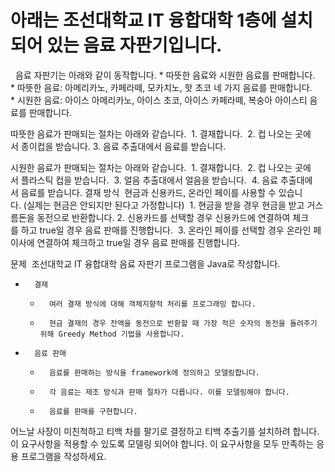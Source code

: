 # 아래는 조선대학교 IT 융합대학 1층에 설치되어 있는 음료 자판기입니다.

  음료 자판기는 아래와 같이 동작합니다.
* 따뜻한 음료와 시원한 음료를 판매합니다.
* 따뜻한 음료: 아메리카노, 카페라떼, 모카치노, 핫 초코 네 가지 음료를 판매합니다. 
* 시원한 음료: 아이스 아메리카노, 아이스 초코, 아이스 카페라떼, 복숭아 아이스티 음료를 판매합니다.

따뜻한 음료가 판매되는 절차는 아래와 같습니다. 
1. 결재합니다. 
2. 컵 나오는 곳에서 종이컵을 받습니다.
3. 음료 추출대에서 음료를 받습니다.

시원한 음료가 판매되는 절차는 아래와 같습니다. 
1. 결재합니다. 
2. 컵 나오는 곳에서 플라스틱 컵을 받습니다. 
3. 얼음 추출대에서 얼음을 받습니다. 
4. 음료 추출대에서 음료를 받습니다.
결재 방식 
현금과 신용카드, 온라인 페이를 사용할 수 있습니다. (실제는 현금은 안되지만 된다고 가정합니다) 
1. 현금을 받을 경우 현금을 받고 거스름돈을 동전으로 반환합니다.
2. 신용카드를 선택할 경우 신용카드에 연결하여 체크를 하고 true일 경우 음료 판매를 진행합니다. 
3. 온라인 페이를 선택할 경우 온라인 페이사에 연결하여 체크하고 true일 경우 음료 판매를 진행합니다.

문제 
조선대학교 IT 융합대학 음료 자판기 프로그램을 Java로 작성합니다.
* 		결재
    * 		여러 결재 방식에 대해 객체지향적 처리를 프로그래밍 합니다.
    * 		현금 결재의 경우 잔액을 동전으로 반환할 때 가장 적은 숫자의 동전을 돌려주기 위해 Greedy Method 기법을 사용합니다.
* 		음료 판매
    * 		음료를 판매하는 방식을 framework에 정의하고 모델링합니다.
    * 		각 음료는 제조 방식과 판매 절차가 다릅니다. 이를 모델링해야 합니다.
    * 		음료를 판매를 구현합니다.
어느날 사장이 미친척하고 티백 차를 팔기로 결정하고 티백 추출기를 설치하려 합니다. 
이 요구사항을 적용할 수 있도록 모델링 되어야 합니다.
이 요구사항을 모두 만족하는 응용 프로그램을 작성하세요.
